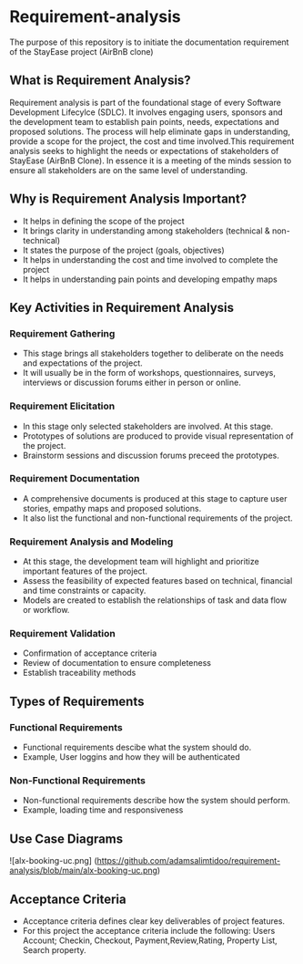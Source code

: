 # Requirement-analysis
The purpose of this repository is to initiate the documentation requirement of the StayEase project (AirBnB clone)
## What is Requirement Analysis?
Requirement analysis is part of the foundational stage of every Software Development Lifecylce (SDLC). It involves engaging users, sponsors and the development team to establish pain points, needs, expectations and proposed solutions. The process will help eliminate gaps in understanding, provide a scope for the project, the cost and time involved.This requirement analysis seeks to highlight the needs or expectations of stakeholders of StayEase (AirBnB Clone). In essence it is a meeting of the minds session to ensure all stakeholders are on the same level of understanding.
## Why is Requirement Analysis Important?
- It helps in defining the scope of the project
- It brings clarity in understanding among stakeholders (technical & non-technical)
- It states the purpose of the project (goals, objectives)
- It helps in understanding the cost and time involved to complete the project
- It helps in understanding pain points and developing empathy maps
## Key Activities in Requirement Analysis
### Requirement Gathering
- This stage brings all stakeholders together to deliberate on the needs and expectations of the project.
- It will usually be in the form of workshops, questionnaires, surveys, interviews or discussion forums either in person or online.
### Requirement Elicitation
- In this stage only selected stakeholders are involved. At this stage.
- Prototypes of solutions are produced to provide visual representation of the project.
- Brainstorm sessions and discussion forums preceed the prototypes.
### Requirement Documentation
- A comprehensive documents is produced at this stage to capture user stories, empathy maps and proposed solutions.
- It also list the functional and non-functional requirements of the project.
### Requirement Analysis and Modeling
- At this stage, the development team will highlight and prioritize important features of the project.
- Assess the feasibility of expected features based on technical, financial and time constraints or capacity.
- Models are created to establish the relationships of task and data flow or workflow.
### Requirement Validation
- Confirmation of acceptance criteria
- Review of documentation to ensure completeness
- Establish traceability methods
## Types of Requirements
### Functional Requirements
- Functional requirements descibe what the system should do.
- Example, User loggins and how they will be authenticated
### Non-Functional Requirements
- Non-functional requirements describe how the system should perform.
- Example, loading time and responsiveness
## Use Case Diagrams
![alx-booking-uc.png] (https://github.com/adamsalimtidoo/requirement-analysis/blob/main/alx-booking-uc.png)
## Acceptance Criteria
- Acceptance criteria defines clear key deliverables of project features.
- For this project the acceptance criteria include the following: Users Account; Checkin, Checkout, Payment,Review,Rating, Property List, Search property.






